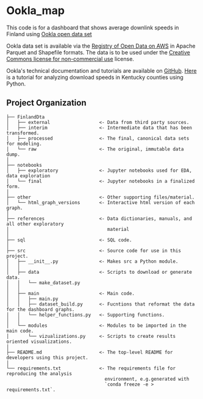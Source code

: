 # Ookla_map

This code is for a dashboard that shows average downlink speeds in Finland using [Ookla open data set](https://www.speedtest.net/insights/blog/announcing-ookla-open-datasets)

Ookla data set is available via the [Registry of Open Data on AWS](https://registry.opendata.aws/speedtest-global-performance/) in Apache Parquet and Shapefile formats. The data is to be used under the [Creative Commons license for non-commercial use](https://creativecommons.org/licenses/by-nc-sa/4.0/) license.

Ookla's technical documentation and tutorials are available on [GitHub](https://github.com/teamookla/ookla-open-data).
[Here](https://github.com/teamookla/ookla-open-data/blob/master/tutorials/aggregate_by_county_py.ipynb) is a tutorial for analyzing download speeds in Kentucky counties using Python.

Project Organization
------------

    ├── FinlandDta
    │   ├── external                  <- Data from third party sources.
    │   ├── interim                   <- Intermediate data that has been transformed.
    │   ├── processed                 <- The final, canonical data sets for modeling.
    │   └── raw                       <- The original, immutable data dump.
    │
    ├── notebooks          
    │   ├── exploratory               <- Jupyter notebooks used for EDA, data exploration
    │   └── final                     <- Jupyter notebooks in a finalized form.
    │    
    ├── other                         <- Other supporting files/material.
    │   └── html_graph_versions       <- Interactive html version of each graph.
    │
    ├── references                    <- Data dictionaries, manuals, and all other exploratory
    │                                    material
    │
    ├── sql                           <- SQL code.
    │
    ├── src                           <- Source code for use in this project.
    │   ├── __init__.py               <- Makes src a Python module.
    │   │
    │   ├── data                      <- Scripts to download or generate data.
    │   │   └── make_dataset.py
    │   │
    │   ├── main                      <- Main code.
    │   │   ├── main.py
    │   │   ├── dataset_build.py      <- Fucntions that reformat the data for the dashboard graphs.
    │   │   └── helper_functions.py   <- Supporting functions.
    │   │
    │   └── modules                   <- Modules to be imported in the main code.
    │       └── vizualizations.py     <- Scripts to create results oriented visualizations.
    │            
    ├── README.md                     <- The top-level README for developers using this project.
    │                
    └── requirements.txt              <- The requirements file for reproducing the analysis
                                        environment, e.g.generated with
                                        `conda freeze -e > requirements.txt`.
